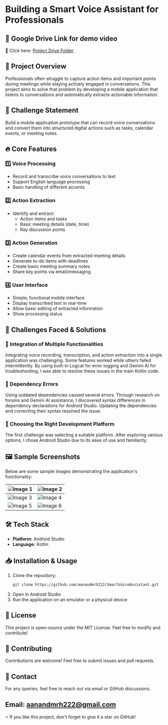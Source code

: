 # Building a Smart Voice Assistant for Professionals

## 📌 Google Drive Link for demo video
🔗 Click here: [Project Drive Folder](https://drive.google.com/drive/folders/1g-BzCBUqMQpLDbwrLNxLa7d90G9VNCfi)  

## 📌 Project Overview  
Professionals often struggle to capture action items and important points during meetings while staying actively engaged in conversations. This project aims to solve that problem by developing a mobile application that listens to conversations and automatically extracts actionable information.

## 🎯 Challenge Statement
Build a mobile application prototype that can record voice conversations and convert them into structured digital actions such as tasks, calendar events, or meeting notes.

## 🔥 Core Features
### 1️⃣ Voice Processing
- Record and transcribe voice conversations to text
- Support English language processing
- Basic handling of different accents

### 2️⃣ Action Extraction
- Identify and extract:
  - Action items and tasks
  - Basic meeting details (date, time)
  - Key discussion points

### 3️⃣ Action Generation
- Create calendar events from extracted meeting details
- Generate to-do items with deadlines
- Create basic meeting summary notes
- Share key points via email/messaging

### 4️⃣ User Interface
- Simple, functional mobile interface
- Display transcribed text in real-time
- Allow basic editing of extracted information
- Show processing status

## 🚀 Challenges Faced & Solutions
### 📌 Integration of Multiple Functionalities
Integrating voice recording, transcription, and action extraction into a single application was challenging. Some features worked while others failed intermittently. By using built-in Logcat for error logging and Gemini AI for troubleshooting, I was able to resolve these issues in the main Kotlin code.

### 📌 Dependency Errors
Using outdated dependencies caused several errors. Through research on forums and Gemini AI assistance, I discovered syntax differences in dependency declarations for Android Studio. Updating the dependencies and correcting their syntax resolved the issue.

### 📌 Choosing the Right Development Platform
The first challenge was selecting a suitable platform. After exploring various options, I chose Android Studio due to its ease of use and familiarity.

## 🖼️ Sample Screenshots
Below are some sample images demonstrating the application's functionality:

| ![Image 1](https://github.com/user-attachments/assets/5bf50827-0cef-4dcc-ab88-dd92bf884afa) | ![Image 2](https://github.com/user-attachments/assets/9c23f4c6-cfa9-48fc-b457-7c269c854da4) |
|-------------------------|-------------------------|
| ![Image 3](https://github.com/user-attachments/assets/0235c882-5e4b-4e02-a5e9-c841dc19d694) | ![Image 4](https://github.com/user-attachments/assets/db8dc371-d60a-4985-be75-8edcd5d78d5a) |
| ![Image 5](https://github.com/user-attachments/assets/e8349ab7-d6af-4ec2-a139-83b6d2737e1c) | ![Image 6](https://github.com/user-attachments/assets/2a321bf9-7679-4ea0-b831-ef333cc61bda) |

## 🛠️ Tech Stack
- **Platform:** Android Studio
- **Language:** Kotlin

## 📥 Installation & Usage
1. Clone the repository:
   ```sh
   git clone https://github.com/aanandmrh222/SmartVoiceAssistant.git
   ```
2. Open in Android Studio
3. Run the application on an emulator or a physical device

## 📄 License
This project is open-source under the MIT License. Feel free to modify and contribute!

## 🤝 Contributing
Contributions are welcome! Feel free to submit issues and pull requests.

## 📩 Contact
For any queries, feel free to reach out via email or GitHub discussions.

Email: [aanandmrh222@gmail.com](mailto:aanandmrh222@gmail.com)
---

⭐ If you like this project, don't forget to give it a star on GitHub!

